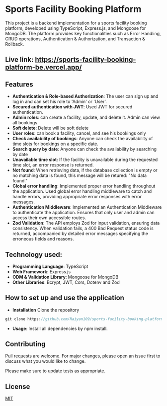 # Sports Facility Booking Platform

This project is a backend implementation for a sports facility booking platform, developed using TypeScript, Express.js, and Mongoose for MongoDB. The platform provides key functionalities such as Error Handling, CRUD operations, Authentication & Authorization, and Transaction & Rollback.

## Live link: https://sports-facility-booking-platform-be.vercel.app/

## Features
- **Authentication & Role-based Authorization**: The user can sign up and log in and can set his role to 'Admin' or 'User'.
- **Secured authentication with JWT**: Used JWT for secured authentication.
- **Admin roles**: can create a facility, update, and delete it. Admin can view all bookings
- **Soft delete**: Delete will be soft delete
- **User roles**: can book a facility, cancel, and see his bookings only
- **Check availability of bookings**: Anyone can check the availability of time slots for bookings on a specific date.
- **Search query by date**: Anyone can check the availability by searching by date
- **Unavailable time slot**: If the facility is unavailable during the requested time slot, an error response is returned.
- **Not found**: When retrieving data, if the database collection is empty or no matching data is found, this message will be retured: "No data found."
- **Global error handling**: Implemented proper error handling throughout the application. Used global error handling middleware to catch and handle errors, providing appropriate error responses with error messages.
- **Authentication Middleware**: Implemented an Authentication Middleware to authenticate the application. Ensures that only user and admin can access their own accessible routes.
- **Zod Validation**: The API employs Zod for input validation, ensuring data consistency. When validation fails, a 400 Bad Request status code is returned, accompanied by detailed error messages specifying the erroneous fields and reasons.

## Technology used:
- **Programming Language**: TypeScript
- **Web Framework**: Express.js
- **ODM & Validation Library**: Mongoose for MongoDB
- **Other Libraries**: Bcrypt, JWT, Cors, Dotenv and Zod


## How to set up and use the application

- **Installation**
Clone the repository
```javascript
git clone https://github.com/Raiyan109/sports-facility-booking-platform.git

```
 - **Usage**: 
Install all dependencies by npm install.

## Contributing

Pull requests are welcome. For major changes, please open an issue first
to discuss what you would like to change.

Please make sure to update tests as appropriate.

## License

[MIT](https://choosealicense.com/licenses/mit/)